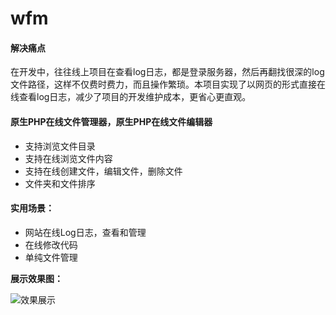 # wfm
#### 解决痛点
在开发中，往往线上项目在查看log日志，都是登录服务器，然后再翻找很深的log文件路径，这样不仅费时费力，而且操作繁琐。本项目实现了以网页的形式直接在线查看log日志，减少了项目的开发维护成本，更省心更直观。

#### 原生PHP在线文件管理器，原生PHP在线文件编辑器

- 支持浏览文件目录
- 支持在线浏览文件内容
- 支持在线创建文件，编辑文件，删除文件
- 文件夹和文件排序

#### 实用场景：
- 网站在线Log日志，查看和管理
- 在线修改代码
- 单纯文件管理


**展示效果图：**

![效果展示](https://github.com/melodyne/file_manager/blob/master/eg.gif?raw=true)
